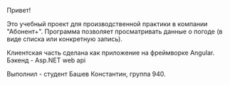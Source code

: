 Привет!

Это учебный проект для производственной практики в компании "Абонент+".
Программа позволяет просматривать данные о погоде (в виде списка или конкретную запись).

Клиентская часть сделана как приложение на фреймворке Angular.
Бэкенд - Asp.NET web api

Выполнил - студент Башев Константин, группа 940.
